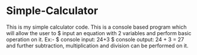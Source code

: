 # Simple-Calculator
This is my simple calculator code.
This is a console based program which will allow the user to 
$ input an equation with 2 variables and perform basic operation on it.
Ex:- 
$  console input:
24+3
$ console output:
24 + 3 = 27
and further subtraction, multiplication and division can be performed on it.
